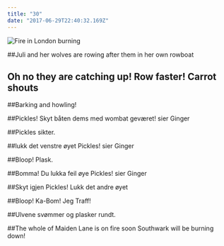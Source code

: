 ```yaml
---
title: "30"
date: "2017-06-29T22:40:32.169Z"
---
```



![Fire in London burning](./600px-Great_Fire_London.jpg)

##Juli and her wolves are rowing after them in her own rowboat

## Oh no they are catching up! Row faster! Carrot shouts

##Barking and howling!

##Pickles! Skyt båten dems med wombat geværet! sier Ginger

##Pickles sikter.

##lukk det venstre øyet Pickles! sier Ginger

##Bloop! Plask.

##Bomma! Du lukka feil øye Pickles! sier Ginger

##Skyt igjen Pickles! Lukk det andre øyet

##Bloop! Ka-Bom! Jeg Traff!

##Ulvene svømmer og plasker rundt.


<!-- 10 Bad dogs closing in -->

##The whole of Maiden Lane is on fire soon Southwark will be burning down!
